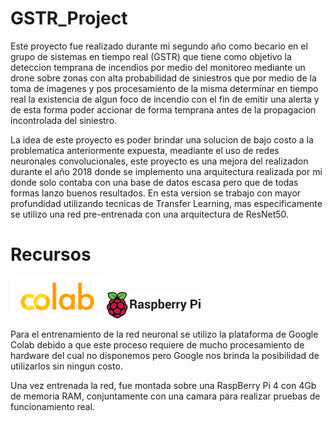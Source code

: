 # GSTR_Project
Este proyecto fue realizado durante mi segundo año como becario en el grupo de sistemas en tiempo real (GSTR) que tiene como objetivo la deteccion temprana de incendios por medio del monitoreo mediante un drone sobre zonas con alta probabilidad de siniestros que por medio de la toma de imagenes y pos procesamiento de la misma determinar en tiempo real la existencia de algun foco de incendio con el fin de emitir una alerta y de esta forma poder accionar de forma temprana antes de la propagacion incontrolada del siniestro.

La idea de este proyecto es poder brindar una solucion de bajo costo a la problematica anteriormente expuesta, meadiante el uso de redes neuronales convolucionales, este proyecto es una mejora del realizadon durante el año 2018 donde se implemento una arquitectura realizada por mi donde solo contaba con una base de datos escasa pero que de todas formas lanzo buenos resultados. En esta version se trabajo con mayor profundidad utilizando tecnicas de Transfer Learning, mas especificamente se utilizo una red pre-entrenada con una arquitectura de ResNet50.

# Recursos
<div>
  <img src='/assets/colab.png' heigth='150' width='150' />
  <img src='/assets/raspbetty.png' heigth='150' width='150' />
</div>

Para el entrenamiento de la red neuronal se utilizo la plataforma de Google Colab debido a que este proceso requiere de mucho procesamiento de hardware del cual no disponemos pero Google nos brinda la posibilidad de utilizarlos sin ningun costo.

Una vez entrenada la red, fue montada sobre una RaspBerry Pi 4 con 4Gb de memoria RAM, conjuntamente con una camara para realizar pruebas de funcionamiento real.
